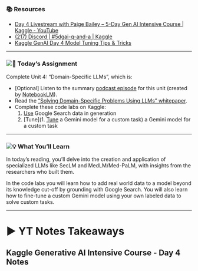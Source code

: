 ### 📚 **Resources**

* [Day 4 Livestream with Paige Bailey – 5-Day Gen AI Intensive Course | Kaggle - YouTube](https://www.youtube.com/watch?v=odvuLMJWUSU&list=PLqFaTIg4myu-b1PlxitQdY0UYIbys-2es&index=5)
* [(217) Discord | #5dgai-q-and-a | Kaggle](https://discord.com/channels/1101210829807956100/1303438695143178251)
* [Kaggle GenAI Day 4 Model Tuning Tips &amp; Tricks](https://www.youtube.com/watch?v=UJesWZyBEuo)

---

### **![🎒](https://fonts.gstatic.com/s/e/notoemoji/15.1/1f392/32.png) Today’s Assignment**

Complete Unit 4: “Domain-Specific LLMs”, which is:

* [Optional] Listen to the summary [podcast episode](https://www.youtube.com/watch?v=b1a4ZOQ8XdI) for this unit (created by [NotebookLM](https://notebooklm.google/)).
* Read the [“Solving Domain-Specific Problems Using LLMs” whitepaper](https://www.kaggle.com/whitepaper-solving-domains-specific-problems-using-llms).
* Complete these code labs on Kaggle:
  1. [Use](https://www.kaggle.com/code/markishere/day-4-google-search-grounding) Google Search data in generation
  2. [Tune](1. [Tune](https://notifications.googleapis.com/email/redirect?t=AFG8qyXG_3OkanvdPM7bgZumK1TGPPZKF5NeWpTY_Hw-1bspsCxkcHPhay9arGwvoFt0ops7aUYGtK73A7t404FH10CtpxgKXHEBkzGT6AgiIgkNZpW5NQPemIiYADH8D2ZdLLwApZwAYnxWGaffH3fQxro9J2iBkO1qbX1gfijuLT-db2x6QUQO69iT-MN_1_8gGc9ZPLcOIFXKMlawB20UV83E7-pIktItnRKG1Cra0CcokbCB3xK89jL0SDh6gsaJiUsa&r=eJwNyjEOwCAIAMAXIUun_oYoVaOAUYzp79ubr7iPdSOec0KjnDuHaILREqPQbHUVnoyJXrjgqcrgW6tmIIh7uQnIX_sHr-8aTg&s=ALHZ2r5jbNdBNI8iBHXC2GqsqvIC) a Gemini model for a custom task) a Gemini model for a custom task

---

### **![💡](https://fonts.gstatic.com/s/e/notoemoji/15.1/1f4a1/32.png) What You’ll Learn**

In today’s reading, you’ll delve into the creation and application of specialized LLMs like SecLM and MedLM/Med-PaLM, with insights from the researchers who built them.

In the code labs you will learn how to add real world data to a model beyond its knowledge cut-off by grounding with Google Search.  You will also learn how to fine-tune a custom Gemini model using your own labeled data to solve custom tasks.

---



# ▶️ YT Notes Takeaways

## Kaggle Generative AI Intensive Course - Day 4 Notes
